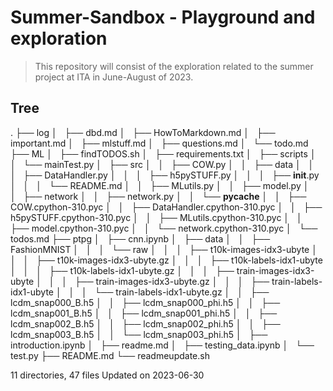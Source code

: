 # Summer-Sandbox - Playground and exploration
> This repository will consist of the exploration related to the summer project at ITA in June-August of 2023. 

## Tree
.
├── log
│   ├── dbd.md
│   ├── HowToMarkdown.md
│   ├── important.md
│   ├── mlstuff.md
│   ├── questions.md
│   └── todo.md
├── ML
│   ├── findTODOS.sh
│   ├── requirements.txt
│   ├── scripts
│   │   └── mainTest.py
│   ├── src
│   │   ├── COW.py
│   │   ├── data
│   │   │   ├── DataHandler.py
│   │   │   ├── h5pySTUFF.py
│   │   │   ├── __init__.py
│   │   │   └── README.md
│   │   ├── MLutils.py
│   │   ├── model.py
│   │   ├── network
│   │   ├── network.py
│   │   └── __pycache__
│   │       ├── COW.cpython-310.pyc
│   │       ├── DataHandler.cpython-310.pyc
│   │       ├── h5pySTUFF.cpython-310.pyc
│   │       ├── MLutils.cpython-310.pyc
│   │       ├── model.cpython-310.pyc
│   │       └── network.cpython-310.pyc
│   └── todos.md
├── ptpg
│   ├── cnn.ipynb
│   ├── data
│   │   ├── FashionMNIST
│   │   │   └── raw
│   │   │       ├── t10k-images-idx3-ubyte
│   │   │       ├── t10k-images-idx3-ubyte.gz
│   │   │       ├── t10k-labels-idx1-ubyte
│   │   │       ├── t10k-labels-idx1-ubyte.gz
│   │   │       ├── train-images-idx3-ubyte
│   │   │       ├── train-images-idx3-ubyte.gz
│   │   │       ├── train-labels-idx1-ubyte
│   │   │       └── train-labels-idx1-ubyte.gz
│   │   ├── lcdm_snap000_B.h5
│   │   ├── lcdm_snap000_phi.h5
│   │   ├── lcdm_snap001_B.h5
│   │   ├── lcdm_snap001_phi.h5
│   │   ├── lcdm_snap002_B.h5
│   │   ├── lcdm_snap002_phi.h5
│   │   ├── lcdm_snap003_B.h5
│   │   └── lcdm_snap003_phi.h5
│   ├── introduction.ipynb
│   ├── readme.md
│   ├── testing_data.ipynb
│   └── test.py
├── README.md
└── readmeupdate.sh

11 directories, 47 files
Updated on 2023-06-30
